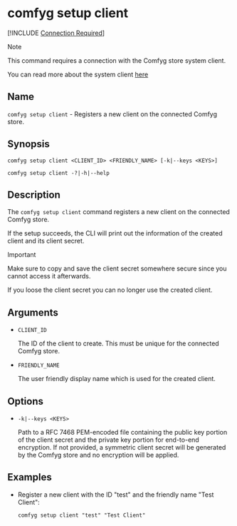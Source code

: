 ﻿
# comfyg setup client

[!INCLUDE [Connection Required](connection_required_note.md)]

> [!NOTE]
> This command requires a connection with the Comfyg store system client.
> 
> You can read more about the system client [here](../TODO.md)

## Name

`comfyg setup client` - Registers a new client on the connected Comfyg store.

## Synopsis

```shell
comfyg setup client <CLIENT_ID> <FRIENDLY_NAME> [-k|--keys <KEYS>]

comfyg setup client -?|-h|--help
```

## Description

The `comfyg setup client` command registers a new client on the connected Comfyg store.

If the setup succeeds, the CLI will print out the information of the created client and its client secret.

> [!IMPORTANT]
> Make sure to copy and save the client secret somewhere secure since you cannot access it afterwards.
> 
> If you loose the client secret you can no longer use the created client.

## Arguments

- `CLIENT_ID`

  The ID of the client to create. This must be unique for the connected Comfyg store.

- `FRIENDLY_NAME`

  The user friendly display name which is used for the created client.

## Options

- `-k|--keys <KEYS>`

  Path to a RFC 7468 PEM-encoded file containing the public key portion of the client secret and the private key portion for end-to-end encryption. If not provided, a symmetric client secret will be generated by the Comfyg store and no encryption will be applied.

## Examples

- Register a new client with the ID "test" and the friendly name "Test Client":

  ```shell
  comfyg setup client "test" "Test Client"
  ```
